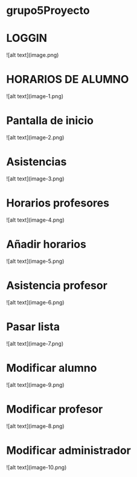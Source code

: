 # grupo5Proyecto
<h1>LOGGIN</h1>
![alt text](image.png)
<h1>HORARIOS DE ALUMNO</h1>
![alt text](image-1.png)
<h1>Pantalla de inicio</h1>
![alt text](image-2.png)
<h1>Asistencias</h1>
![alt text](image-3.png)
<h1>Horarios profesores</h1>
![alt text](image-4.png)
<h1>Añadir horarios</h1>
![alt text](image-5.png)
<h1>Asistencia profesor</h1>
![alt text](image-6.png)
<h1>Pasar lista</h1>
![alt text](image-7.png)
<h1>Modificar alumno</h1>
![alt text](image-9.png)
<h1>Modificar profesor</h1>
![alt text](image-8.png)
<h1>Modificar administrador</h1>
![alt text](image-10.png)